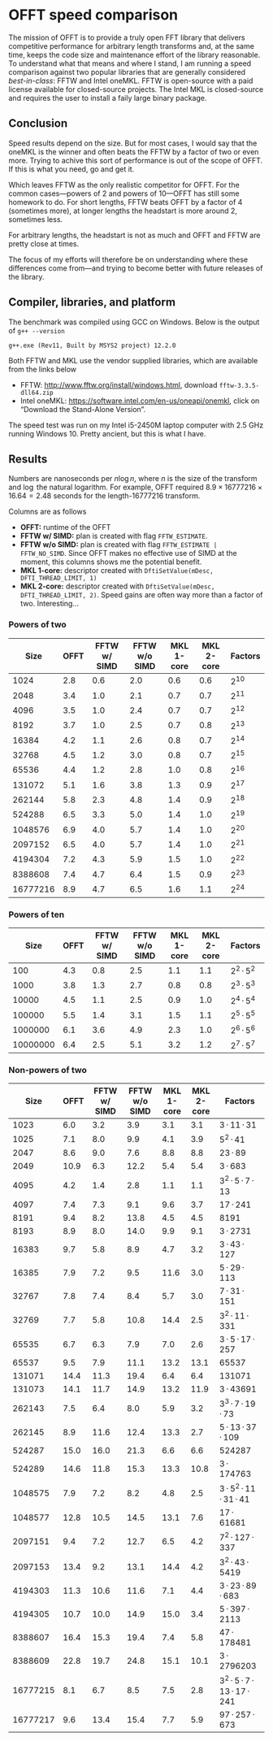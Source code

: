 # OFFT speed comparison

The mission of OFFT is to provide a truly open FFT library that delivers competitive performance for arbitrary length transforms and, at the same time, keeps the code size and maintenance effort of the library reasonable. To understand what that means and where I stand, I am running a speed comparison against two popular libraries that are generally considered *best-in-class*: FFTW and Intel oneMKL. FFTW is open-source with a paid license available for closed-source projects. The Intel MKL is closed-source and requires the user to install a faily large binary package.

## Conclusion

Speed results depend on the size. But for most cases, I would say that the oneMKL is the winner and often beats the FFTW by a factor of two or even more. Trying to achive this sort of performance is out of the scope of OFFT. If this is what you need, go and get it.

Which leaves FFTW as the only realistic competitor for OFFT. For the common cases&mdash;powers of 2 and powers of 10&mdash;OFFT has still some homework to do. For short lengths, FFTW beats OFFT by a factor of 4 (sometimes more), at longer lengths the headstart is more around 2, sometimes less.

For arbitrary lengths, the headstart is not as much and OFFT and FFTW are pretty close at times.

The focus of my efforts will therefore be on understanding where these differences come from&mdash;and trying to become better with future releases of the library.


## Compiler, libraries, and platform

The benchmark was compiled using GCC on Windows. Below is the output of `g++ --version`
```
g++.exe (Rev11, Built by MSYS2 project) 12.2.0
```
Both FFTW and MKL use the vendor supplied libraries, which are available from the links below
- FFTW: <http://www.fftw.org/install/windows.html>, download `fftw-3.3.5-dll64.zip`
- Intel oneMKL: <https://software.intel.com/en-us/oneapi/onemkl>, click on “Download the Stand-Alone Version”.

The speed test was run on my Intel i5-2450M laptop computer with 2.5 GHz running Windows 10. Pretty ancient, but this is what I have.

## Results

Numbers are nanoseconds per $n \log n$, where $n$ is the size of the transform and $\log$ the natural logarithm. For example, OFFT required $8.9 \times 16777216 \times 16.64 = 2.48~\text{seconds}$ for the length-16777216 transform. 

Columns are as follows
- **OFFT:** runtime of the OFFT
- **FFTW w/ SIMD:** plan is created with flag `FFTW_ESTIMATE`.
- **FFTW w/o SIMD:** plan is created with flag `FFTW_ESTIMATE | FFTW_NO_SIMD`. Since OFFT makes no effective use of SIMD at the moment, this columns shows me the potential benefit.
- **MKL 1-core:** descriptor created with `DftiSetValue(mDesc, DFTI_THREAD_LIMIT, 1)`
- **MKL 2-core:** descriptor created with `DftiSetValue(mDesc, DFTI_THREAD_LIMIT, 2)`. Speed gains are often way more than a factor of two. Interesting...


### Powers of two

|    Size     |    OFFT    | FFTW w/ SIMD | FFTW w/o SIMD | MKL 1-core | MKL 2-core | Factors
|-------------|------------|--------------|---------------|------------|------------|-----------
|        1024 |        2.8 |          0.6 |           2.0 |        0.6 |        0.6 | 2<sup>10</sup>
|        2048 |        3.4 |          1.0 |           2.1 |        0.7 |        0.7 | 2<sup>11</sup>
|        4096 |        3.5 |          1.0 |           2.4 |        0.7 |        0.7 | 2<sup>12</sup>
|        8192 |        3.7 |          1.0 |           2.5 |        0.7 |        0.8 | 2<sup>13</sup>
|       16384 |        4.2 |          1.1 |           2.6 |        0.8 |        0.7 | 2<sup>14</sup>
|       32768 |        4.5 |          1.2 |           3.0 |        0.8 |        0.7 | 2<sup>15</sup>
|       65536 |        4.4 |          1.2 |           2.8 |        1.0 |        0.8 | 2<sup>16</sup>
|      131072 |        5.1 |          1.6 |           3.8 |        1.3 |        0.9 | 2<sup>17</sup>
|      262144 |        5.8 |          2.3 |           4.8 |        1.4 |        0.9 | 2<sup>18</sup>
|      524288 |        6.5 |          3.3 |           5.0 |        1.4 |        1.0 | 2<sup>19</sup>
|     1048576 |        6.9 |          4.0 |           5.7 |        1.4 |        1.0 | 2<sup>20</sup>
|     2097152 |        6.5 |          4.0 |           5.7 |        1.4 |        1.0 | 2<sup>21</sup>
|     4194304 |        7.2 |          4.3 |           5.9 |        1.5 |        1.0 | 2<sup>22</sup>
|     8388608 |        7.4 |          4.7 |           6.4 |        1.5 |        0.9 | 2<sup>23</sup>
|    16777216 |        8.9 |          4.7 |           6.5 |        1.6 |        1.1 | 2<sup>24</sup>

### Powers of ten

|    Size     |    OFFT    | FFTW w/ SIMD | FFTW w/o SIMD | MKL 1-core | MKL 2-core | Factors
|-------------|------------|--------------|---------------|------------|------------|-----------
|         100 |        4.3 |          0.8 |           2.5 |        1.1 |        1.1 | 2<sup>2</sup>&thinsp;&middot;&thinsp;5<sup>2</sup>
|        1000 |        3.8 |          1.3 |           2.7 |        0.8 |        0.8 | 2<sup>3</sup>&thinsp;&middot;&thinsp;5<sup>3</sup>
|       10000 |        4.5 |          1.1 |           2.5 |        0.9 |        1.0 | 2<sup>4</sup>&thinsp;&middot;&thinsp;5<sup>4</sup>
|      100000 |        5.5 |          1.4 |           3.1 |        1.5 |        1.1 | 2<sup>5</sup>&thinsp;&middot;&thinsp;5<sup>5</sup>
|     1000000 |        6.1 |          3.6 |           4.9 |        2.3 |        1.0 | 2<sup>6</sup>&thinsp;&middot;&thinsp;5<sup>6</sup>
|    10000000 |        6.4 |          2.5 |           5.1 |        3.2 |        1.2 | 2<sup>7</sup>&thinsp;&middot;&thinsp;5<sup>7</sup>

### Non-powers of two

|    Size     |    OFFT    | FFTW w/ SIMD | FFTW w/o SIMD | MKL 1-core | MKL 2-core | Factors
|-------------|------------|--------------|---------------|------------|------------|-----------
|        1023 |        6.0 |          3.2 |           3.9 |        3.1 |        3.1 | 3&thinsp;&middot;&thinsp;11&thinsp;&middot;&thinsp;31
|        1025 |        7.1 |          8.0 |           9.9 |        4.1 |        3.9 | 5<sup>2</sup>&thinsp;&middot;&thinsp;41
|        2047 |        8.6 |          9.0 |           7.6 |        8.8 |        8.8 | 23&thinsp;&middot;&thinsp;89
|        2049 |       10.9 |          6.3 |          12.2 |        5.4 |        5.4 | 3&thinsp;&middot;&thinsp;683
|        4095 |        4.2 |          1.4 |           2.8 |        1.1 |        1.1 | 3<sup>2</sup>&thinsp;&middot;&thinsp;5&thinsp;&middot;&thinsp;7&thinsp;&middot;&thinsp;13
|        4097 |        7.4 |          7.3 |           9.1 |        9.6 |        3.7 | 17&thinsp;&middot;&thinsp;241
|        8191 |        9.4 |          8.2 |          13.8 |        4.5 |        4.5 | 8191
|        8193 |        8.9 |          8.0 |          14.0 |        9.9 |        9.1 | 3&thinsp;&middot;&thinsp;2731
|       16383 |        9.7 |          5.8 |           8.9 |        4.7 |        3.2 | 3&thinsp;&middot;&thinsp;43&thinsp;&middot;&thinsp;127
|       16385 |        7.9 |          7.2 |           9.5 |       11.6 |        3.0 | 5&thinsp;&middot;&thinsp;29&thinsp;&middot;&thinsp;113
|       32767 |        7.8 |          7.4 |           8.4 |        5.7 |        3.0 | 7&thinsp;&middot;&thinsp;31&thinsp;&middot;&thinsp;151
|       32769 |        7.7 |          5.8 |          10.8 |       14.4 |        2.5 | 3<sup>2</sup>&thinsp;&middot;&thinsp;11&thinsp;&middot;&thinsp;331
|       65535 |        6.7 |          6.3 |           7.9 |        7.0 |        2.6 | 3&thinsp;&middot;&thinsp;5&thinsp;&middot;&thinsp;17&thinsp;&middot;&thinsp;257
|       65537 |        9.5 |          7.9 |          11.1 |       13.2 |       13.1 | 65537
|      131071 |       14.4 |         11.3 |          19.4 |        6.4 |        6.4 | 131071
|      131073 |       14.1 |         11.7 |          14.9 |       13.2 |       11.9 | 3&thinsp;&middot;&thinsp;43691
|      262143 |        7.5 |          6.4 |           8.0 |        5.9 |        3.2 | 3<sup>3</sup>&thinsp;&middot;&thinsp;7&thinsp;&middot;&thinsp;19&thinsp;&middot;&thinsp;73
|      262145 |        8.9 |         11.6 |          12.4 |       13.3 |        2.7 | 5&thinsp;&middot;&thinsp;13&thinsp;&middot;&thinsp;37&thinsp;&middot;&thinsp;109
|      524287 |       15.0 |         16.0 |          21.3 |        6.6 |        6.6 | 524287
|      524289 |       14.6 |         11.8 |          15.3 |       13.3 |       10.8 | 3&thinsp;&middot;&thinsp;174763
|     1048575 |        7.9 |          7.2 |           8.2 |        4.8 |        2.5 | 3&thinsp;&middot;&thinsp;5<sup>2</sup>&thinsp;&middot;&thinsp;11&thinsp;&middot;&thinsp;31&thinsp;&middot;&thinsp;41
|     1048577 |       12.8 |         10.5 |          14.5 |       13.1 |        7.6 | 17&thinsp;&middot;&thinsp;61681
|     2097151 |        9.4 |          7.2 |          12.7 |        6.5 |        4.2 | 7<sup>2</sup>&thinsp;&middot;&thinsp;127&thinsp;&middot;&thinsp;337
|     2097153 |       13.4 |          9.2 |          13.1 |       14.4 |        4.2 | 3<sup>2</sup>&thinsp;&middot;&thinsp;43&thinsp;&middot;&thinsp;5419
|     4194303 |       11.3 |         10.6 |          11.6 |        7.1 |        4.4 | 3&thinsp;&middot;&thinsp;23&thinsp;&middot;&thinsp;89&thinsp;&middot;&thinsp;683
|     4194305 |       10.7 |         10.0 |          14.9 |       15.0 |        3.4 | 5&thinsp;&middot;&thinsp;397&thinsp;&middot;&thinsp;2113
|     8388607 |       16.4 |         15.3 |          19.4 |        7.4 |        5.8 | 47&thinsp;&middot;&thinsp;178481
|     8388609 |       22.8 |         19.7 |          24.8 |       15.1 |       10.1 | 3&thinsp;&middot;&thinsp;2796203
|    16777215 |        8.1 |          6.7 |           8.5 |        7.5 |        2.8 | 3<sup>2</sup>&thinsp;&middot;&thinsp;5&thinsp;&middot;&thinsp;7&thinsp;&middot;&thinsp;13&thinsp;&middot;&thinsp;17&thinsp;&middot;&thinsp;241
|    16777217 |        9.6 |         13.4 |          15.4 |        7.7 |        5.9 | 97&thinsp;&middot;&thinsp;257&thinsp;&middot;&thinsp;673
